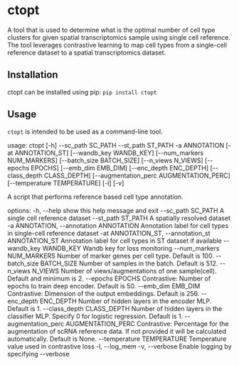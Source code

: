 # ctopt
A tool that is used to determine what is the optimal number of cell type clusters for given spatial transcriptomics sample using single cell reference. The tool leverages contrastive learning to map cell types from a single-cell reference dataset to a spatial transcriptomics dataset. 

## Installation
ctopt can be installed using pip:
`pip install ctopt`

## Usage
`ctopt` is intended to be used as a command-line tool.

usage: ctopt [-h] --sc_path SC_PATH --st_path ST_PATH -a ANNOTATION [-at ANNOTATION_ST]
             [--wandb_key WANDB_KEY] [--num_markers NUM_MARKERS] [--batch_size BATCH_SIZE]
             [--n_views N_VIEWS] [--epochs EPOCHS] [--emb_dim EMB_DIM] [--enc_depth ENC_DEPTH]
             [--class_depth CLASS_DEPTH] [--augmentation_perc AUGMENTATION_PERC]
             [--temperature TEMPERATURE] [-l] [-v]

A script that performs reference based cell type annotation.

options:
  -h, --help            show this help message and exit
  --sc_path SC_PATH     A single cell reference dataset
  --st_path ST_PATH     A spatially resolved dataset
  -a ANNOTATION, --annotation ANNOTATION
                        Annotation label for cell types in single-cell reference dataset
  -at ANNOTATION_ST, --annotation_st ANNOTATION_ST
                        Annotation label for cell types in ST dataset if available
  --wandb_key WANDB_KEY
                        Wandb key for loss monitoring
  --num_markers NUM_MARKERS
                        Number of marker genes per cell type. Default is 100.
  --batch_size BATCH_SIZE
                        Number of samples in the batch. Default is 512.
  --n_views N_VIEWS     Number of views/augmentations of one sample(cell). Default and minimum is
                        2.
  --epochs EPOCHS       Contrastive: Number of epochs to train deep encoder. Default is 50.
  --emb_dim EMB_DIM     Contrastive: Dimension of the output embeddings. Default is 256.
  --enc_depth ENC_DEPTH
                        Number of hidden layers in the encoder MLP. Default is 1.
  --class_depth CLASS_DEPTH
                        Number of hidden layers in the classifier MLP. Specify 0 for logistic
                        regression. Default is 1.
  --augmentation_perc AUGMENTATION_PERC
                        Contrastive: Percentage for the augmentation of scRNA reference data. If
                        not provided it will be calculated automatically. Default is None.
  --temperature TEMPERATURE
                        Temperature value used in contrastive loss
  -l, --log_mem
  -v, --verbose         Enable logging by specifying --verbose




